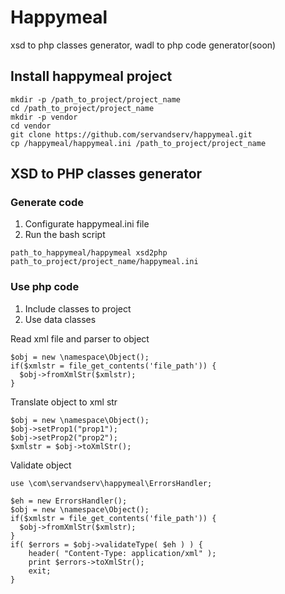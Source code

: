 # Happymeal
xsd to php classes generator, wadl to php code generator(soon)

## Install happymeal project

```
mkdir -p /path_to_project/project_name
cd /path_to_project/project_name
mkdir -p vendor
cd vendor
git clone https://github.com/servandserv/happymeal.git
cp /happymeal/happymeal.ini /path_to_project/project_name
```

## XSD to PHP classes generator

### Generate code

1. Configurate happymeal.ini file 
2. Run the bash script
```
path_to_happymeal/happymeal xsd2php path_to_project/project_name/happymeal.ini
```
### Use php code

1. Include classes to project
2. Use data classes

Read xml file and parser to object
```
$obj = new \namespace\Object();
if($xmlstr = file_get_contents('file_path')) {
  $obj->fromXmlStr($xmlstr);
}
```
Translate object to xml str
```
$obj = new \namespace\Object();
$obj->setProp1("prop1");
$obj->setProp2("prop2");
$xmlstr = $obj->toXmlStr();
```
Validate object
```
use \com\servandserv\happymeal\ErrorsHandler;

$eh = new ErrorsHandler();
$obj = new \namespace\Object();
if($xmlstr = file_get_contents('file_path')) {
  $obj->fromXmlStr($xmlstr);
}
if( $errors = $obj->validateType( $eh ) ) {
    header( "Content-Type: application/xml" );
    print $errors->toXmlStr();
    exit;
}
```
